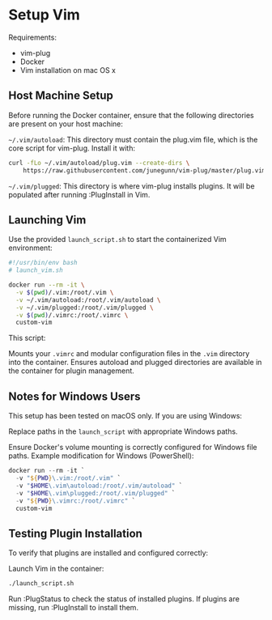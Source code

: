 # Setup Vim

Requirements:
* vim-plug
* Docker
* Vim installation on mac OS x


## Host Machine Setup
Before running the Docker container, ensure that the following directories are 
present on your host machine:

`~/.vim/autoload`: This directory must contain the plug.vim file, which is the 
core script for vim-plug. Install it with:

```bash
curl -fLo ~/.vim/autoload/plug.vim --create-dirs \
    https://raw.githubusercontent.com/junegunn/vim-plug/master/plug.vim
```
`~/.vim/plugged`: This directory is where vim-plug installs plugins. It will 
be populated after running :PlugInstall in Vim.

## Launching Vim
Use the provided `launch_script.sh` to start the containerized Vim environment:

```bash
#!/usr/bin/env bash
# launch_vim.sh

docker run --rm -it \
  -v $(pwd)/.vim:/root/.vim \
  -v ~/.vim/autoload:/root/.vim/autoload \
  -v ~/.vim/plugged:/root/.vim/plugged \
  -v $(pwd)/.vimrc:/root/.vimrc \
  custom-vim
```
This script:

Mounts your `.vimrc` and modular configuration files in the `.vim` directory 
into the container. Ensures autoload and plugged directories are available in 
the container for plugin management.

## Notes for Windows Users
This setup has been tested on macOS only. If you are using Windows:

Replace paths in the `launch_script` with appropriate Windows paths.

Ensure Docker's volume mounting is correctly configured for Windows file paths.
Example modification for Windows (PowerShell):

```powershell
docker run --rm -it `
  -v "${PWD}\.vim:/root/.vim" `
  -v "$HOME\.vim\autoload:/root/.vim/autoload" `
  -v "$HOME\.vim\plugged:/root/.vim/plugged" `
  -v "${PWD}\.vimrc:/root/.vimrc" `
  custom-vim
```

## Testing Plugin Installation
To verify that plugins are installed and configured correctly:

Launch Vim in the container:
```bash
./launch_script.sh
```
Run :PlugStatus to check the status of installed plugins.
If plugins are missing, run :PlugInstall to install them.
